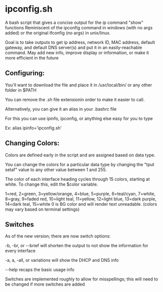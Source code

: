 # ipconfig.sh
A bash script that gives a concise output for the ip command "show" functions
Reminiscent of the ipconfig command in windows (with no args added) or the original ifconfig (no args) in unix/linux.

Goal is to take outputs to get ip address, network ID, MAC address, default gateway, and default DNS server(s) and put it in an easily-reachable command.
May add new info, improve display or information, or make it more efficient in the future

## Configuring:
You'll want to download the file and place it in /usr/local/bin/ or any other folder in $PATH

You can remove the .sh file extensionin order to make it easier to call.

Alternatively, you can give it an alias in your .bashrc file

For this you can use ipinfo, ipconfig, or anything else easy for you to type

   Ex:   alias ipinfo='ipconfig.sh'

## Changing Colors:
Colors are defined early in the script and are assigned based on data type.

You can change the colors for a particular data type by changing the "tput setaf" value to any other value between 1 and 255.

The color of each interface heading cycles through 15 colors, starting at white.  To change this, edit the $color variable.

1=red, 2=green, 3=yellow/orange, 4=blue, 5=purple, 6=teal/cyan, 7=white, 8=gray, 9=faded red, 10=light teal, 11=yellow, 12=light blue, 13=dark purple, 14=dark teal, 15=white
0 is BG color and will render text unreadable.
(colors may vary based on terminal settings)

## Switches
As of the new version; there are now switch options:
   
   -b, -br, or --brief  will shorten the output to not show the information for every interface
   
   -a, a, -all, or variations will show the DHCP and DNS info
   
   --help recaps the basic usage info
   
Switches are implemented roughly to allow for misspellings; this will need to be changed if more switches are added
